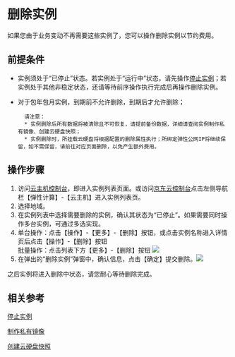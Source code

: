 # 删除实例

如果您由于业务变动不再需要这些实例了，您可以操作删除实例以节约费用。

## 前提条件

* 实例须处于“已停止”状态。若实例处于“运行中”状态，请先操作[停止实例](Stop-Instance.md)；若实例处于其他非稳定状态，还请等待前序操作执行完成后再操作删除实例。
* 对于包年包月实例，到期前不允许删除，到期后才允许删除；
	
		请注意：
		* 实例删除后所有数据将被清除且不可恢复，请提前备份数据，详细请查阅实例制作私有镜像、创建云硬盘快照；
		* 实例删除时，所挂载云硬盘将根据配置的删除属性执行；所绑定弹性公网IP将继续保留，如不需保留，请前往对应页面删除，以免产生额外费用。

## 操作步骤
1. 访问[云主机控制台](https://cns-console.jdcloud.com/host/compute/list)，即进入实例列表页面。或访问[京东云控制台](https://console.jdcloud.com)点击左侧导航栏【弹性计算】-【云主机】进入实例列表页。
2. 选择地域。
3. 在实例列表中选择需要删除的实例，确认其状态为“已停止”。如果需要同时操作多台实例，可通过多选实现。
4. 单台操作：点击【操作】-【更多】-【删除】按钮，或点击实例名称进入详情页后点击【操作】-【删除】按钮
<br>批量操作：点击列表下方【更多】-【删除】按钮
![](../../../../../image/vm/deleteinstance1.png)
5. 在弹出的“删除实例”弹窗中，确认信息，点击【确定】提交删除。![](../../../../../image/vm/deleteinstance2.png)

之后实例将进入删除中状态，请您耐心等待删除完成。

## 相关参考

[停止实例](Stop-Instance.md)

[制作私有镜像](http://docs.jdcloud.com/cn/virtual-machines/create-private-image)

[创建云硬盘快照](http://docs.jdcloud.com/cn/cloud-disk-service/create-clouddisk-snapshot)
